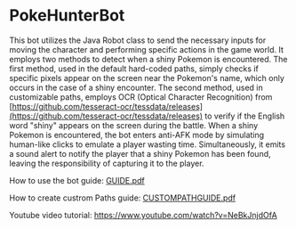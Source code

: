 # PokeHunterBot
This bot utilizes the Java Robot class to send the necessary inputs for moving the character and performing specific actions in the game world. It employs two methods to detect when a shiny Pokemon is encountered. The first method, used in the default hard-coded paths, simply checks if specific pixels appear on the screen near the Pokemon's name, which only occurs in the case of a shiny encounter. The second method, used in customizable paths, employs OCR (Optical Character Recognition) from [https://github.com/tesseract-ocr/tessdata/releases](https://github.com/tesseract-ocr/tessdata/releases)
to verify if the English word "shiny" appears on the screen during the battle. When a shiny Pokemon is encountered, the bot enters anti-AFK mode by simulating human-like clicks to emulate a player wasting time. Simultaneously, it emits a sound alert to notify the player that a shiny Pokemon has been found, leaving the responsibility of capturing it to the player.

How to use the bot guide: [GUIDE.pdf](https://github.com/LorenzoMezza/PokeHunterBot/files/13631786/GUIDE.pdf)

How to create custrom Paths guide: [CUSTOMPATHGUIDE.pdf](https://github.com/LorenzoMezza/PokeHunterBot/files/13631790/CUSTOMPATHGUIDE.pdf)

Youtube video tutorial: https://www.youtube.com/watch?v=NeBkJnjdOfA
